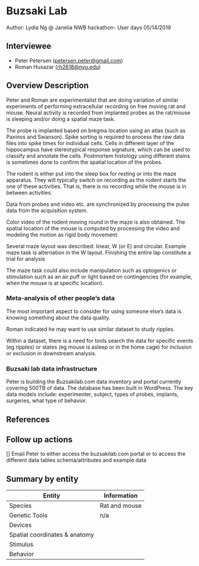 <!-- For information on how to write GitHub .md files see https://guides.github.com/features/mastering-markdown/ -->

# Buzsaki Lab

Author: Lydia Ng @ Janelia NWB hackathon- User days 05/14/2019

## Interviewee

- Peter Petersen (petersen.peter@gmail.com)
- Roman Husazar (rh2618@nyu.edu)


## Overview Description

Peter and Roman are experimentalist that are doing variation of similar experiments of performing extracellular recording on free moving rat and mouse. Neural activity is recorded from implanted probes as the rat/mouse is sleeping and/or doing a spatial maze task.


The probe is implanted based on bregma location using an atlas (such as Paxinos and Swanson).  Spike sorting is required to process the raw data files into spike times for individual cells. Cells in different layer of the hippocampus have stereotypical response signature, which can be used to classify and annotate the cells. Postmortem histology using different stains is sometimes done to confirm the spatial location of the probes.


The rodent is either put into the sleep box for resting or into the maze apparatus. They will typically switch on recording as the rodent starts the one of these activities. That is, there is no recording while the mouse is in between activities.


Data from probes and video etc. are synchronized by processing the pulse data from the acquisition system.


Color video of the rodent moving round in the maze is also obtained. The spatial location of the mouse is computed by processing the video and modeling the motion as rigid body movement.


Several maze layout was described: linear, W (or E) and circular. Example maze task is alternation in the W layout. Finishing the entire lap constitute a trial for analysis


The maze task could also include manipulation such as optogenics or stimulation such as an air puff or light based on contingencies (for example, when the mouse is at specific location).

### Meta-analysis of other people’s data

The most important aspect to consider for using someone else’s data is knowing something about the data quality.


Roman indicated he may want to use similar dataset to study ripples.


Within a dataset, there is a need for tools search the data for specific events (eg ripples) or states (eg mouse is asleep or in the home cage) for inclusion or exclusion in downstream analysis. 

### Buzsaki lab data infrastructure

Peter is building the Buzsakilab.com data inventory and portal currently covering 500TB of data. The database has been built in WordPress. The key data models include: experimenter, subject, types of probes, implants, surgeries, what type of behavior.

## References

<!--Use this space for information that may help people better understand the use case, like links to papers, source code, or data ,e.g:-->
<!-- - Source code: https://github.com/YourUser/YourRepository -->
<!-- - Documentation: https://link.to.docs -->
<!-- - Test data: https://link.to.test.data -->

## Follow up actions

[] Email Peter to either access the buzsakilab.com portal or to access the different data tables schema/attributes and example data

## Summary by entity

<!-- table summarizing the information by entities --->

Entity | Information
------------ | -------------
Species | Rat and mouse
Genetic Tools | n/a
Devices | 
Spatial coordinates & anatomy |
Stimulus |
Behavior |
